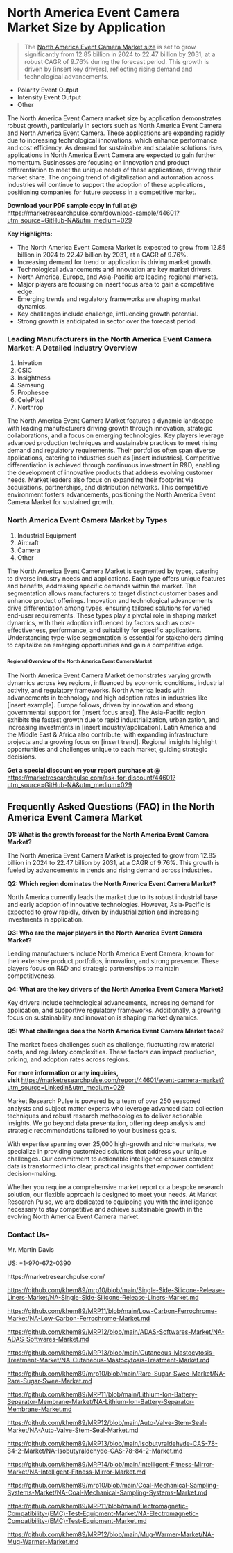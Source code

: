 <h1>North America Event Camera Market&nbsp;Size by Application</h1><blockquote><p>The <a href="https://marketresearchpulse.com/download-sample/44601?utm_source=GitHub-NA&amp;utm_medium=029">North America Event Camera Market size</a> is set to grow significantly from 12.85 billion in 2024 to 22.47 billion by 2031, at a robust CAGR of 9.76% during the forecast period. This growth is driven by [insert key drivers], reflecting rising demand and technological advancements.</p></blockquote><ul><li>Polarity Event Output<li> Intensity Event Output<li> Other</li></ul><p>The North America Event Camera market size by application demonstrates robust growth, particularly in sectors such as North America Event Camera and North America Event Camera. These applications are expanding rapidly due to increasing technological innovations, which enhance performance and cost efficiency. As demand for sustainable and scalable solutions rises, applications in North America Event Camera are expected to gain further momentum. Businesses are focusing on innovation and product differentiation to meet the unique needs of these applications, driving their market share. The ongoing trend of digitalization and automation across industries will continue to support the adoption of these applications, positioning companies for future success in a competitive market.</p><p><strong>Download your PDF sample copy in full at @ </strong><a href="https://marketresearchpulse.com/download-sample/44601?utm_source=GitHub-NA&amp;utm_medium=029">https://marketresearchpulse.com/download-sample/44601?utm_source=GitHub-NA&amp;utm_medium=029</a></p><p><strong>Key Highlights: </strong></p><ul><li>The North America Event Camera Market is expected to grow from 12.85 billion in 2024 to 22.47 billion by 2031, at a CAGR of 9.76%.</li><li>Increasing demand for trend or application is driving market growth.</li><li>Technological advancements and innovation are key market drivers.</li><li>North America, Europe, and Asia-Pacific are leading regional markets.</li><li>Major players are focusing on insert focus area to gain a competitive edge.</li><li>Emerging trends and regulatory frameworks are shaping market dynamics.</li><li>Key challenges include challenge, influencing growth potential.</li><li>Strong growth is anticipated in sector over the forecast period.</li></ul><h3>Leading Manufacturers in the North America Event Camera Market: A Detailed Industry Overview</h3><ol><li>Inivation</li><li>CSIC</li><li>Insightness</li><li>Samsung</li><li>Prophesee</li><li>CelePixel</li><li>Northrop</li></ol><div class="flex max-w-full flex-col flex-grow"><div class="min-h-8 text-message flex w-full flex-col items-end gap-2 whitespace-normal break-words [.text-message+&amp;]:mt-5" dir="auto" data-message-author-role="assistant" data-message-id="fd8432e4-4910-450d-b182-61b7bfb0a01f" data-message-model-slug="gpt-4o"><div class="flex w-full flex-col gap-1 empty:hidden first:pt-[3px]"><div class="markdown prose w-full break-words dark:prose-invert light"><p>The North America Event Camera Market features a dynamic landscape with leading manufacturers driving growth through innovation, strategic collaborations, and a focus on emerging technologies. Key players leverage advanced production techniques and sustainable practices to meet rising demand and regulatory requirements. Their portfolios often span diverse applications, catering to industries such as [insert industries]. Competitive differentiation is achieved through continuous investment in R&amp;D, enabling the development of innovative products that address evolving customer needs. Market leaders also focus on expanding their footprint via acquisitions, partnerships, and distribution networks. This competitive environment fosters advancements, positioning the North America Event Camera Market for sustained growth.</p></div></div></div></div><h3>North America Event Camera Market by Types</h3><ol><li>Industrial Equipment<li> Aircraft<li> Camera<li> Other</li></ol><div class="flex max-w-full flex-col flex-grow"><div class="min-h-8 text-message flex w-full flex-col items-end gap-2 whitespace-normal break-words [.text-message+&amp;]:mt-5" dir="auto" data-message-author-role="assistant" data-message-id="084470be-0bb7-4664-bddf-5156b4f41249" data-message-model-slug="gpt-4o-mini"><div class="flex w-full flex-col gap-1 empty:hidden first:pt-[3px]"><div class="markdown prose w-full break-words dark:prose-invert light"><p>The North America Event Camera Market is segmented by types, catering to diverse industry needs and applications. Each type offers unique features and benefits, addressing specific demands within the market. The segmentation allows manufacturers to target distinct customer bases and enhance product offerings. Innovation and technological advancements drive differentiation among types, ensuring tailored solutions for varied end-user requirements. These types play a pivotal role in shaping market dynamics, with their adoption influenced by factors such as cost-effectiveness, performance, and suitability for specific applications. Understanding type-wise segmentation is essential for stakeholders aiming to capitalize on emerging opportunities and gain a competitive edge.</p></div></div></div></div><h3><span style="font-size: 11px;">Regional Overview of the North America Event Camera Market</span></h3><div class="flex max-w-full flex-col flex-grow"><div class="min-h-8 text-message flex w-full flex-col items-end gap-2 whitespace-normal break-words [.text-message+&amp;]:mt-5" dir="auto" data-message-author-role="assistant" data-message-id="e9038762-ce64-4e30-91c9-9bd413514231" data-message-model-slug="gpt-4o-mini"><div class="flex w-full flex-col gap-1 empty:hidden first:pt-[3px]"><div class="markdown prose w-full break-words dark:prose-invert light"><p>The North America Event Camera Market demonstrates varying growth dynamics across key regions, influenced by economic conditions, industrial activity, and regulatory frameworks. North America leads with advancements in technology and high adoption rates in industries like [insert example]. Europe follows, driven by innovation and strong governmental support for [insert focus area]. The Asia-Pacific region exhibits the fastest growth due to rapid industrialization, urbanization, and increasing investments in [insert industry/application]. Latin America and the Middle East &amp; Africa also contribute, with expanding infrastructure projects and a growing focus on [insert trend]. Regional insights highlight opportunities and challenges unique to each market, guiding strategic decisions.</p></div></div></div></div><p><strong>Get a special discount on your report purchase at @ </strong><a href="https://marketresearchpulse.com/ask-for-discount/44601?utm_source=GitHub-NA&amp;utm_medium=029">https://marketresearchpulse.com/ask-for-discount/44601?utm_source=GitHub-NA&amp;utm_medium=029</a></p><h2>Frequently Asked Questions (FAQ) in the North America Event Camera Market</h2><p><strong>Q1: What is the growth forecast for the North America Event Camera Market?</strong></p><p>The North America Event Camera Market is projected to grow from 12.85 billion in 2024 to 22.47 billion by 2031, at a CAGR of 9.76%. This growth is fueled by advancements in trends and rising demand across industries.</p><p><strong>Q2: Which region dominates the North America Event Camera Market?</strong></p><p>North America currently leads the market due to its robust industrial base and early adoption of innovative technologies. However, Asia-Pacific is expected to grow rapidly, driven by industrialization and increasing investments in application.</p><p><strong>Q3: Who are the major players in the North America Event Camera Market?</strong></p><p>Leading manufacturers include North America Event Camera, known for their extensive product portfolios, innovation, and strong presence. These players focus on R&amp;D and strategic partnerships to maintain competitiveness.</p><p><strong>Q4: What are the key drivers of the North America Event Camera Market?</strong></p><p>Key drivers include technological advancements, increasing demand for application, and supportive regulatory frameworks. Additionally, a growing focus on sustainability and innovation is shaping market dynamics.</p><p><strong>Q5: What challenges does the North America Event Camera Market face?</strong></p><p>The market faces challenges such as challenge, fluctuating raw material costs, and regulatory complexities. These factors can impact production, pricing, and adoption rates across regions.</p><p><strong>For more information or any inquiries, visit&nbsp;</strong><a href="https://marketresearchpulse.com/report/44601/event-camera-market?utm_source=Linkedin&utm_medium=029">https://marketresearchpulse.com/report/44601/event-camera-market?utm_source=Linkedin&utm_medium=029</a></p><p>Market Research Pulse is powered by a team of over 250 seasoned analysts and subject matter experts who leverage advanced data collection techniques and robust research methodologies to deliver actionable insights. We go beyond data presentation, offering deep analysis and strategic recommendations tailored to your business goals.</p><p>With expertise spanning over 25,000 high-growth and niche markets, we specialize in providing customized solutions that address your unique challenges. Our commitment to actionable intelligence ensures complex data is transformed into clear, practical insights that empower confident decision-making.</p><p>Whether you require a comprehensive market report or a bespoke research solution, our flexible approach is designed to meet your needs. At Market Research Pulse, we are dedicated to equipping you with the intelligence necessary to stay competitive and achieve sustainable growth in the evolving North America Event Camera market.</p><h3><strong>Contact Us-</strong></h3><p>Mr. Martin Davis</p><p>US: +1-970-672-0390</p><p>https://marketresearchpulse.com/</p><p><a href="https://github.com/khem89/mrp10/blob/main/Single-Side-Silicone-Release-Liners-Market/NA-Single-Side-Silicone-Release-Liners-Market.md">https://github.com/khem89/mrp10/blob/main/Single-Side-Silicone-Release-Liners-Market/NA-Single-Side-Silicone-Release-Liners-Market.md</a></p><p><a href="https://github.com/khem89/MRP11/blob/main/Low-Carbon-Ferrochrome-Market/NA-Low-Carbon-Ferrochrome-Market.md">https://github.com/khem89/MRP11/blob/main/Low-Carbon-Ferrochrome-Market/NA-Low-Carbon-Ferrochrome-Market.md</a></p><p><a href="https://github.com/khem89/MRP12/blob/main/ADAS-Softwares-Market/NA-ADAS-Softwares-Market.md">https://github.com/khem89/MRP12/blob/main/ADAS-Softwares-Market/NA-ADAS-Softwares-Market.md</a></p><p><a href="https://github.com/khem89/MRP13/blob/main/Cutaneous-Mastocytosis-Treatment-Market/NA-Cutaneous-Mastocytosis-Treatment-Market.md">https://github.com/khem89/MRP13/blob/main/Cutaneous-Mastocytosis-Treatment-Market/NA-Cutaneous-Mastocytosis-Treatment-Market.md</a></p><p><a href="https://github.com/khem89/mrp10/blob/main/Rare-Sugar-Swee-Market/NA-Rare-Sugar-Swee-Market.md">https://github.com/khem89/mrp10/blob/main/Rare-Sugar-Swee-Market/NA-Rare-Sugar-Swee-Market.md</a></p><p><a href="https://github.com/khem89/MRP11/blob/main/Lithium-Ion-Battery-Separator-Membrane-Market/NA-Lithium-Ion-Battery-Separator-Membrane-Market.md">https://github.com/khem89/MRP11/blob/main/Lithium-Ion-Battery-Separator-Membrane-Market/NA-Lithium-Ion-Battery-Separator-Membrane-Market.md</a></p><p><a href="https://github.com/khem89/MRP12/blob/main/Auto-Valve-Stem-Seal-Market/NA-Auto-Valve-Stem-Seal-Market.md">https://github.com/khem89/MRP12/blob/main/Auto-Valve-Stem-Seal-Market/NA-Auto-Valve-Stem-Seal-Market.md</a></p><p><a href="https://github.com/khem89/MRP13/blob/main/Isobutyraldehyde-CAS-78-84-2-Market/NA-Isobutyraldehyde-CAS-78-84-2-Market.md">https://github.com/khem89/MRP13/blob/main/Isobutyraldehyde-CAS-78-84-2-Market/NA-Isobutyraldehyde-CAS-78-84-2-Market.md</a></p><p><a href="https://github.com/khem89/MRP14/blob/main/Intelligent-Fitness-Mirror-Market/NA-Intelligent-Fitness-Mirror-Market.md">https://github.com/khem89/MRP14/blob/main/Intelligent-Fitness-Mirror-Market/NA-Intelligent-Fitness-Mirror-Market.md</a></p><p><a href="https://github.com/khem89/mrp10/blob/main/Coal-Mechanical-Sampling-Systems-Market/NA-Coal-Mechanical-Sampling-Systems-Market.md">https://github.com/khem89/mrp10/blob/main/Coal-Mechanical-Sampling-Systems-Market/NA-Coal-Mechanical-Sampling-Systems-Market.md</a></p><p><a href="https://github.com/khem89/MRP11/blob/main/Electromagnetic-Compatibility-(EMC)-Test-Equipment-Market/NA-Electromagnetic-Compatibility-(EMC)-Test-Equipment-Market.md">https://github.com/khem89/MRP11/blob/main/Electromagnetic-Compatibility-(EMC)-Test-Equipment-Market/NA-Electromagnetic-Compatibility-(EMC)-Test-Equipment-Market.md</a></p><p><a href="https://github.com/khem89/MRP12/blob/main/Mug-Warmer-Market/NA-Mug-Warmer-Market.md">https://github.com/khem89/MRP12/blob/main/Mug-Warmer-Market/NA-Mug-Warmer-Market.md</a></p>
